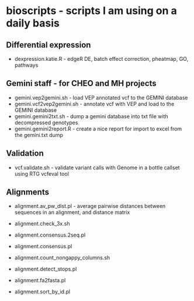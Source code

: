 # bioscripts - scripts I am using on a daily basis

## Differential expression

* dexpression.katie.R - edgeR DE, batch effect correction, pheatmap, GO, pathways

## Gemini staff - for CHEO and MH projects

* gemini.vep2gemini.sh - load VEP annotated vcf to the GEMINI database
* gemini.vcf2vep2gemini.sh - annotate vcf with VEP and load to the GEMINI database
* gemini.gemini2txt.sh - dump a gemini database into txt file with decompressed genotypes
* gemini.gemini2report.R  - create a nice report for import to excel from the gemini.txt dump

## Validation

* vcf.validate.sh - validate variant calls with Genome in a bottle callset using RTG vcfeval tool

## Alignments

* alignment.av_pw_dist.pl - average pairwise distances between sequences in an alignment, and distance matrix

* alignment.check_3x.sh

* alignment.consensus.2seq.pl

* alignment.consensus.pl

* alignment.count_nongappy_columns.sh

* alignment.detect_stops.pl

* alignment.fa2fasta.pl

* alignment.sort_by_id.pl